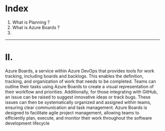 # Index
1. What is Planning ?
2. What is Azure Boards ?
3. 
------
# II.
 Azure Boards, a service within Azure DevOps that provides tools for work tracking, including boards and backlogs. This enables the definition, tracking, and organization of work that needs to be completed. 
Teams can outline their tasks using Azure Boards to create a visual representation of their workflow and priorities. Additionally, for those integrating with GitHub, an issue can be raised to suggest innovative ideas or track bugs. 
These issues can then be systematically organized and assigned within teams, ensuring clear communication and task management. Azure Boards is designed to facilitate agile project management, allowing teams to efficiently plan, execute, and monitor 
their work throughout the software development lifecycle
